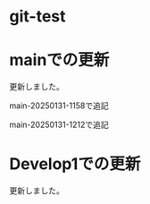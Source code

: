 # git-test

# mainでの更新
更新しました。

main-20250131-1158で追記

main-20250131-1212で追記

# Develop1での更新
更新しました。

